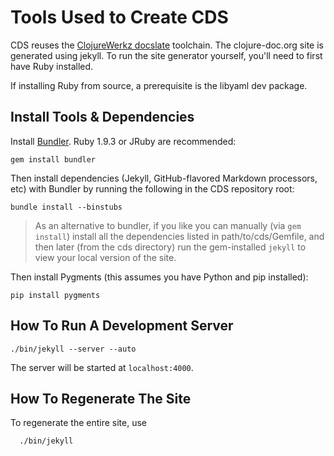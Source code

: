 # Tools Used to Create CDS

CDS reuses the [ClojureWerkz docslate](http://github.com/clojurewerkz/docslate) toolchain.
The clojure-doc.org site is generated using jekyll. To run the site generator yourself, you'll need to first have Ruby installed.

If installing Ruby from source, a prerequisite is the libyaml dev package.



## Install Tools & Dependencies

Install [Bundler](http://gembundler.com). Ruby 1.9.3 or JRuby are recommended:

    gem install bundler

Then install dependencies (Jekyll, GitHub-flavored Markdown processors, etc) with Bundler
by running the following in the CDS repository root:

    bundle install --binstubs

> As an alternative to bundler, if you like you can manually
> (via `gem install`) install all the dependencies listed in
> path/to/cds/Gemfile, and then later (from the cds directory)
> run the gem-installed `jekyll` to view your local version of
> the site.

Then install Pygments (this assumes you have Python and pip installed):

    pip install pygments


## How To Run A Development Server

    ./bin/jekyll --server --auto

The server will be started at `localhost:4000`.



## How To Regenerate The Site

To regenerate the entire site, use

      ./bin/jekyll
